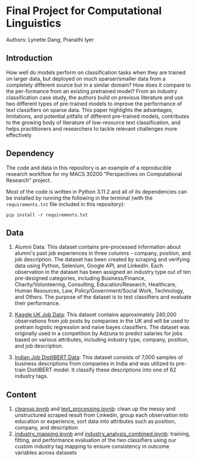 # Final Project for Computational Linguistics
Authors: Lynette Dang, Pranathi Iyer

## Introduction

How well do models perform on classification tasks when they are trained on larger data, but deployed on much sparser/smaller data from a completely different source but in a similar domain? How does it compare to the per-formance from an existing pretrained model? From an industry classification case study, the authors build on previous literature and use two different types of pre-trained models to improve the performance of text classifiers on sparse data. This paper highlights the advantages, limitations, and potential pitfalls of different pre-trained models, contributes to the growing body of literature of low-resource text classification, and helps practitioners and researchers to tackle relevant challenges more effectively
 
## Dependency

The code and data in this repository is an example of a reproducible research workflow for my MACS 30200 "Perspectives on Computational Research" project.

Most of the code is written in Python 3.11.2 and all of its dependencies can be installed by running the following in the terminal (with the `requirements.txt` file included in this repository):

```
pip install -r requirements.txt
```
## Data

1. Alumni Data: This dataset contains pre-processed information about alumni's past job experiences in three columns - company, position, and job description. The dataset has been created by scraping and verifying data using Python, Selenium, Google API, and LinkedIn. Each observation in the dataset has been assigned an industry type out of ten pre-designed categories, including Business/Finance, Charity/Volunteering, Consulting, Education/Research, Healthcare, Human Resources, Law, Policy/Government/Social Work, Technology, and Others. The purpose of the dataset is to test classifiers and evaluate their performance.

2. [Kaggle UK Job Data](https://www.kaggle.com/code/chadalee/text-analytics-explained-job-description-data): This dataset contains approximately 240,000 observations from job posts by companies in the UK and will be used to pretrain logistic regression and naive bayes classifiers. The dataset was originally used in a competition by Adzuna to predict salaries for jobs based on various attributes, including industry type, company, position, and job description.

3. [Indian Job DistilBERT Data](https://nlp.johnsnowlabs.com/2021/11/21/distilbert_sequence_classifier_industry_en.html): This dataset consists of 7,000 samples of business descriptions from companies in India and was utilized to pre-train DistilBERT model. It classify these descriptions into one of 62 industry tags.

## Content
1. [cleanup.ipynb](https://github.com/LynetteDang/final-project-comp-ling/blob/main/cleanup.ipynb) and [text_processing.ipynb](https://github.com/LynetteDang/final-project-comp-ling/blob/main/text_processing.ipynb): clean up the messy and unstructured scraped result from Linkedin, group each observation into education or experience, sort data into attributes such as position, company, and description
2. [industry_mapping.ipynb](https://github.com/LynetteDang/final-project-comp-ling/blob/main/industry_mapping.ipynb) and [industry_analysis_combined.ipynb](https://github.com/LynetteDang/final-project-comp-ling/blob/main/industry_analysis_combined.ipynb): training, fitting, and performance evaluation of the two classifiers using our custom industry tag mapping to ensure consistency in outcome variables across datasets
